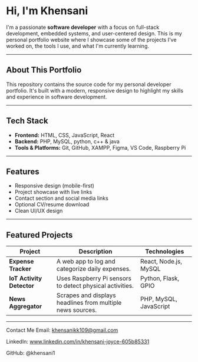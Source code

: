 # Hi, I'm Khensani

I'm a passionate **software developer** with a focus on full-stack development, embedded systems, and user-centered design. This is my personal portfolio website where I showcase some of the projects I've worked on, the tools I use, and what I'm currently learning.

---

##  About This Portfolio

This repository contains the source code for my personal developer portfolio. It's built with a modern, responsive design to highlight my skills and experience in software development.

---

## Tech Stack

- **Frontend:** HTML, CSS, JavaScript, React
- **Backend:** PHP, MySQL, python, c++ & java
- **Tools & Platforms:** Git, GitHub, XAMPP, Figma, VS Code, Raspberry Pi

---

##  Features

- Responsive design (mobile-first)
- Project showcase with live links
- Contact section and social media links
- Optional CV/resume download
- Clean UI/UX design

---

## Featured Projects

| Project                  | Description                                                     | Technologies           |
|--------------------------|-----------------------------------------------------------------|------------------------|
| **Expense Tracker**      | A web app to log and categorize daily expenses.                 | React, Node.js, MySQL  |
| **IoT Activity Detector**| Uses Raspberry Pi sensors to detect physical activities.        | Python, Flask, GPIO    |
| **News Aggregator**      | Scrapes and displays headlines from multiple news sources.      | PHP, MySQL, JavaScript |

---

Contact Me
Email: khensanikk109@gmail.com

LinkedIn: www.linkedin.com/in/khensani-joyce-605b85331

GitHub: @khensani1

